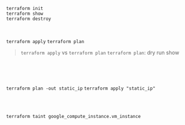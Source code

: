 `terraform init` <br>
`terraform show` <br>
`terraform destroy` <br>
 
 <br>

`terraform apply`
`terraform plan`


> `terraform apply` vs `terraform plan`
> `terraform plan`: dry run show

<br>
<br>
<br>

`terraform plan -out static_ip`
`terraform apply "static_ip"`

<br>
<br>

`terraform taint google_compute_instance.vm_instance`